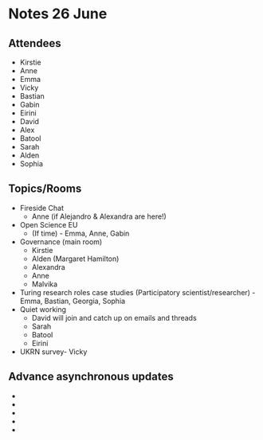 # Notes 26 June

## Attendees

* Kirstie
* Anne
* Emma
* Vicky
* Bastian
* Gabin
* Eirini
* David
* Alex
* Batool
* Sarah
* Alden
* Sophia

## Topics/Rooms

* Fireside Chat
    * Anne (if Alejandro & Alexandra are here!)
* Open Science EU
    * (If time) - Emma, Anne, Gabin
* Governance (main room)
  * Kirstie
  * Alden (Margaret Hamilton)
  * Alexandra
  * Anne
  * Malvika
* Turing research roles case studies (Participatory scientist/researcher) - Emma, Bastian, Georgia, Sophia
* Quiet working
    * David will join and catch up on emails and threads
    * Sarah
    * Batool
    * Eirini
* UKRN survey- Vicky


## Advance asynchronous updates

*
*
*
*
*
